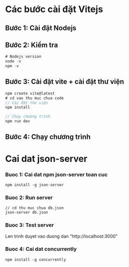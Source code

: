 # Các bước cài đặt Vitejs

## Bước 1: Cài đặt Nodejs

## Bước 2: Kiểm tra 

```jsx
# Nodejs version
node -v
npm -v
```

## Bước 3: Cài đặt vite + cài đặt thư viện

```jsx
npm create vite@latest
# cd vao thu muc chua code
// Cài đặt thư viện
npm install

// Chaỵ chương trình
npm run dev
```

## Bước 4: Chạy chương trình

<!-- Cai dat json-server -->
# Cai dat json-server
### Buoc 1: Cai dat npm json-server toan cuc
```
npm install -g json-server
```

### Buoc 2: Run server
```
// cd thu muc chua db.json
json-server db.json
```

### Buoc 3: Test server
Len trinh duyet vao duong dan "http://localhost:3000"

### Buoc 4: Cai dat concurrently
```
npm install -g concurrently
```